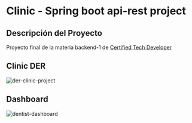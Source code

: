 # Clinic - Spring boot api-rest project

## Descripción del Proyecto
Proyecto final de la materia backend-1 de [Certified Tech Developer](https://www.digitalhouse.com/ar/productos/programacion/certified-tech-developer)

## Clinic DER
![der-clinic-project](https://user-images.githubusercontent.com/93687744/176244763-cd9bd215-4a53-4018-9647-70a73caf1a3b.png)

## Dashboard
![dentist-dashboard](https://user-images.githubusercontent.com/93687744/176247196-bf2ab7bd-7192-4849-a6ad-343cf2985a6e.png)


